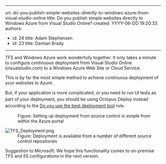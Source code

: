 

---
uri: do-you-publish-simple-websites-directly-to-windows-azure-from-visual-studio-online
title: Do you publish simple websites directly to Windows Azure from Visual Studio Online?
created: YYYY-06-DD 19:20:33
authors:
  - id: 24
    title: Adam Stephensen
  - id: 23
    title: Damian Brady
---




<span class='intro'> <p>​​​TFS and Windows Azure work wonderfully together. It only takes a minute to configure continuous deployment from Visual Studio Online (visualstudio.com) to a Windows Azure Web Site or Cloud Service.<br></p><p>This is by far the most simple method to achieve continuous deployment of your websites to Azure.</p><span style="line-height&#58;20.8px;">But, if your application is more complicated, or you need to run UI tests as part of your deployment, you should be using Octopus Deploy instead according to the <a href="/Pages/The-best-deployment-tool.aspx">Do you use the best deployment tool</a>​ rule.​</span> </span>

<dl class="image"><dt> <img src="/PublishingImages/integrate-source-control.jpg" alt="" /> <br>
   </dt><dd>Figure&#58; Setting up deployment from source control is simple from within the Azure portal</dd></dl><dl class="image"><dt> <img src="/PublishingImages/TFS_Deployment.png" alt="TFS_Deployment.png" /> </dt><dd>Figure&#58; Deployment is available from a number of different source control repositories</dd></dl><p>Suggestion to Microsoft&#58; We hope this functionality comes to on-premise TFS and IIS configurations in the next version.</p>


